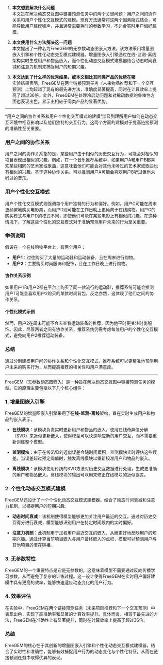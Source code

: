 1. **本文想要解决什么问题**  
   本文旨在解决动态交互图中链接预测任务中的两个关键问题：用户之间的协作关系和用户个性化交互模式的建模。现有方法通常将这两个因素隐式结合，可能导致用户建模噪声，并且通常需要耗时的参数学习，不适合实时用户偏好建模。

2. **本文使用什么方法解决这一问题**  
   本文提出了一种名为FreeGEM的无参数动态图嵌入方法。该方法采用增量图嵌入引擎和个性化动态交互模式建模器。增量图嵌入引擎通过在线-监测-离线架构实时生成用户和物品嵌入，而个性化动态交互模式建模器结合动态时间衰减和注意力机制来捕捉用户的短期兴趣。

3. **本文达到了什么样的优秀结果，或本文相比其同类产品的优势在哪**  
   实验结果表明，FreeGEM在两个链接预测任务（未来物品推荐和下一个交互预测）上均超越了现有的最先进方法，准确度显著提高，同时在计算效率上提高了超过36倍。此外，FreeGEM在处理冷启动问题和对稀疏数据的鲁棒性方面也表现出色，显示出相较于同类产品的显著优势。

---

“用户之间的协作关系和用户个性化交互模式的建模”涉及到理解用户如何在动态交互环境中相互影响以及他们独特的交互行为。这两个方面的建模对于提高链接预测的准确性至关重要。

### 用户之间的协作关系

用户之间的协作关系指的是，某些用户由于相似的历史交互行为，可能会对相似的项目表现出相似的兴趣。例如，在一个音乐推荐系统中，如果用户A和用户B都喜欢某些相同的艺术家或歌曲，这意味着他们可能会对其他未听过的艺术家或歌曲也有相似的兴趣。基于这种协作关系，可以推测用户A可能会喜欢用户B听过但尚未听过的音乐。

### 用户个性化交互模式

用户个性化交互模式则强调每个用户独特的行为和偏好。例如，用户C可能在周末更频繁地购买电影票，而用户D则可能在工作日晚上更倾向于在线购物。用户C的购买模式与用户D的模式不同，即使他们可能在某些电影上有相似的兴趣。在这种情况下，了解这些个性化的交互模式对于准确预测用户未来的行为至关重要。

### 举例说明

假设在一个在线购物平台上，有两个用户：

- **用户1**：过往购买了大量的运动鞋和运动装备，且在周末进行购物。
- **用户2**：主要购买时尚服饰和配饰，且在工作日晚上进行购物。

#### 协作关系示例
如果用户1和用户2都在平台上购买了同一款流行的运动鞋，推荐系统可能会推测用户1可能会喜欢用户2购买的某款时尚背包，反之亦然，这体现了他们之间的协作关系。

#### 个性化模式示例
然而，用户2在周末可能不会去查看运动装备的推荐，因为他平时更关注时尚服饰。因此，尽管两者之间有协作关系，推荐系统仍需考虑每位用户的个性化交互模式，避免向用户2推荐运动装备。

### 总结

通过分别建模用户间的协作关系和个性化交互模式，推荐系统可以更精准地预测用户未来的购买行为，从而提高推荐的相关性和用户满意度。

---

FreeGEM（无参数动态图嵌入）是一种旨在解决动态交互图中链接预测任务的模型。它的原理主要包括以下几个核心组件：

### 1. 增量图嵌入引擎

FreeGEM的增量图嵌入引擎采用了**在线-监测-离线**架构，旨在实时生成用户和物品的嵌入表示。

- **在线模块**：该模块负责实时更新用户和物品的嵌入。使用在线奇异值分解（SVD）来近似更新嵌入，使得模型可以快速响应新的用户交互，而不需要重新训练整个模型。

- **监测模块**：由于在线SVD的近似误差会随时间累积，监测模块实时评估这些误差。当误差超过预定阈值时，触发离线模块以重新校准用户和物品的嵌入。

- **离线模块**：该模块使用传统的SVD方法对历史交互数据进行处理，生成更准确的用户和物品嵌入。离线模块的输出可以用来修正在线模块的近似误差。

### 2. 个性化动态交互模式建模

FreeGEM还设计了一个个性化动态交互模式建模器，结合了动态时间衰减和注意力机制，以捕捉用户的短期兴趣。

- **动态时间衰减**：该机制使得模型能够更加关注用户最近的交互。通过对历史交互得分进行衰减，模型能够识别用户在特定时间段内的实时偏好。

- **注意力机制**：此机制用于加权用户最近交互的嵌入，从而更好地反映用户的短期兴趣。通过计算当前项目嵌入与用户最终嵌入的点积，模型可以预测用户与其他项目的潜在链接。

### 3. 无参数特性

FreeGEM的一个重要特点是它是无参数的。这意味着模型不需要通过反向传播学习参数，从而避免了复杂的训练过程。这一设计使得FreeGEM在实时用户偏好建模中具有更高的效率，能够快速适应动态变化的用户行为。

### 4. 效果评估

在实验中，FreeGEM在两个链接预测任务（未来项目推荐和下一个交互预测）中表现出色，实现了高准确率和显著的计算效率提升。具体而言，相较于最先进的方法，FreeGEM在准确性上有显著提升，同时在计算效率上提高了超过36倍。

### 总结

FreeGEM的核心在于其创新的增量图嵌入引擎和个性化动态交互模式建模器，结合了实时性和准确性，能够有效捕捉用户行为的动态变化与个性化特征，从而在链接预测任务中取得优异的表现。